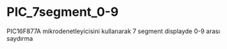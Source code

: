 # PIC_7segment_0-9
 PIC16F877A mikrodenetleyicisini kullanarak 7 segment displayde 0-9 arası saydırma
